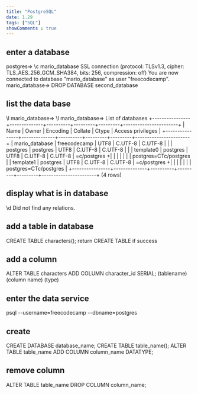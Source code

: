 ```yaml
---
title: "PostgreSQL"
date: 1.29
tags: ["SQL"]
showComments : true
---
```

## enter a database
postgres=> \c mario_database
SSL connection (protocol: TLSv1.3, cipher: TLS_AES_256_GCM_SHA384, bits: 256, compression: off)
You are now connected to database "mario_database" as user "freecodecamp".
mario_database=> DROP DATABASE second_database 
## list the data base
\l
mario_database=> \l
mario_database=>                                    List of databases
+----------------+--------------+----------+---------+---------+-----------------------+
|      Name      |    Owner     | Encoding | Collate |  Ctype  |   Access privileges   |
+----------------+--------------+----------+---------+---------+-----------------------+
| mario_database | freecodecamp | UTF8     | C.UTF-8 | C.UTF-8 |                       |
| postgres       | postgres     | UTF8     | C.UTF-8 | C.UTF-8 |                       |
| template0      | postgres     | UTF8     | C.UTF-8 | C.UTF-8 | =c/postgres          +|
|                |              |          |         |         | postgres=CTc/postgres |
| template1      | postgres     | UTF8     | C.UTF-8 | C.UTF-8 | =c/postgres          +|
|                |              |          |         |         | postgres=CTc/postgres |
+----------------+--------------+----------+---------+---------+-----------------------+
(4 rows)
## display what is in database
\d
Did not find any relations.

## add a table in database
CREATE TABLE characters();
return  CREATE TABLE if success
## add a column
ALTER TABLE characters ADD COLUMN character_id SERIAL;
            (tablename)           (column name) (type)
## enter the data service
psql --username=freecodecamp --dbname=postgres
## create 
CREATE DATABASE database_name;
CREATE TABLE table_name();
ALTER TABLE table_name ADD COLUMN column_name DATATYPE;
## remove column
ALTER TABLE table_name DROP COLUMN column_name;